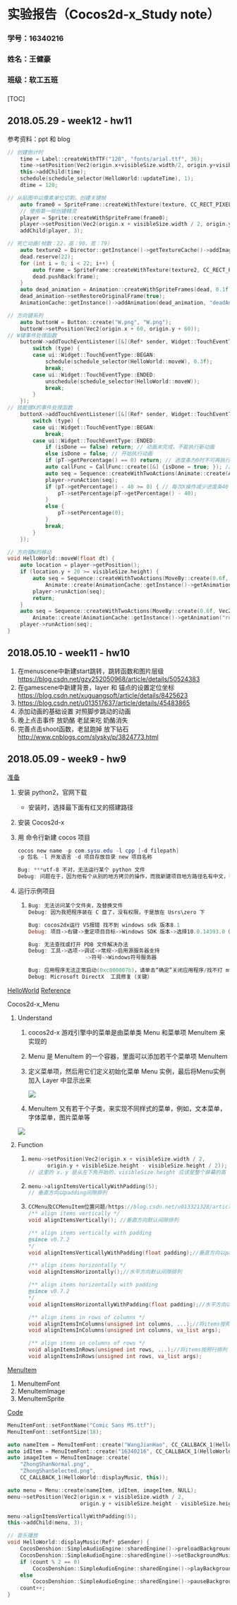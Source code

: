 # 实验报告（Cocos2d-x_Study note）

### 学号：16340216

### 姓名：王健豪

### 班级：软工五班

### 

[TOC]

## 2018.05.29 - week12 - hw11

参考资料：ppt 和 blog

```C++
// 创建倒计时
	time = Label::createWithTTF("120", "fonts/arial.ttf", 36);
	time->setPosition(Vec2(origin.x+visibleSize.width/2, origin.y+visibleSize.height-30));
	this->addChild(time);
	schedule(schedule_selector(HelloWorld::updateTime), 1);
	dtime = 120;
```

```C++
// 从贴图中以像素单位切割，创建关键帧
	auto frame0 = SpriteFrame::createWithTexture(texture, CC_RECT_PIXELS_TO_POINTS(Rect(0, 0, 113, 113)));
	// 使用第一帧创建精灵
	player = Sprite::createWithSpriteFrame(frame0);
	player->setPosition(Vec2(origin.x + visibleSize.width / 2, origin.y + visibleSize.height/2));
	addChild(player, 3);
```

```C++
// 死亡动画(帧数：22，高：90，宽：79）
	auto texture2 = Director::getInstance()->getTextureCache()->addImage("$lucia_dead.png");
	dead.reserve(22);
	for (int i = 0; i < 22; i++) {
		auto frame = SpriteFrame::createWithTexture(texture2, CC_RECT_PIXELS_TO_POINTS(Rect(79*i, 0, 90, 79)));
		dead.pushBack(frame);
	}
	auto dead_animation = Animation::createWithSpriteFrames(dead, 0.1f);
	dead_animation->setRestoreOriginalFrame(true);
	AnimationCache::getInstance()->addAnimation(dead_animation, "deadAnimation");
```

```C++
// 方向键系列
	auto buttonW = Button::create("W.png", "W.png");
	buttonW->setPosition(Vec2(origin.x + 60, origin.y + 60));
// W键事件处理函数
	buttonW->addTouchEventListener([&](Ref* sender, Widget::TouchEventType type) {
		switch (type) {
		case ui::Widget::TouchEventType::BEGAN:
			schedule(schedule_selector(HelloWorld::moveW), 0.3f);
			break;
		case ui::Widget::TouchEventType::ENDED:
			unschedule(schedule_selector(HelloWorld::moveW));
			break;
		}
	});
// 技能键X的事件处理函数
	buttonX->addTouchEventListener([&](Ref* sender, Widget::TouchEventType type) {
		switch (type) {
		case ui::Widget::TouchEventType::BEGAN:
			break;
		case ui::Widget::TouchEventType::ENDED:
			if (isDone == false) return; // 动画未完成，不能执行新动画
			else isDone = false; // 开始执行动画
			if (pT->getPercentage() == 0) return; // 进度条为0时不可再执行该动画
			auto callFunc = CallFunc::create([&] {isDone = true; }); // 定义动画执行完毕的回调函数
			auto seq = Sequence::createWithTwoActions(Animate::create(AnimationCache::getInstance()->getAnimation("deadAnimation")), callFunc);
			player->runAction(seq);
			if (pT->getPercentage() - 40 >= 0) { // 每次X操作减少进度条40
				pT->setPercentage(pT->getPercentage() - 40);
			}
			else {
				pT->setPercentage(0);
			}
			break;
		}
	});
```

```C++
// 方向键W的移动
void HelloWorld::moveW(float dt) {
	auto location = player->getPosition();
	if (location.y + 20 >= visibleSize.height) {
		auto seq = Sequence::createWithTwoActions(MoveBy::create(0.6f, Vec2(0, visibleSize.height - location.y - 10)),
			Animate::create(AnimationCache::getInstance()->getAnimation("runAnimation")));
		player->runAction(seq);
		return;
	}
	auto seq = Sequence::createWithTwoActions(MoveBy::create(0.6f, Vec2(0, 20)),
		Animate::create(AnimationCache::getInstance()->getAnimation("runAnimation")));
	player->runAction(seq);
}
```

## 2018.05.10 - week11 - hw10

1. 在menuscene中新建start跳转，跳转函数和图片层级 https://blog.csdn.net/gzy252050968/article/details/50524383
2. 在gamescene中新建背景，layer 和 锚点的设置定位坐标 https://blog.csdn.net/xuguangsoft/article/details/8425623
3. https://blog.csdn.net/u013517637/article/details/45483865 
4. 添加动画的基础设置 对照脚步跳动的动画
5. 晚上点击事件 放奶酪 老鼠来吃 奶酪消失 
6. 完善点击shoot函数，老鼠跑掉 放下钻石 http://www.cnblogs.com/slysky/p/3824773.html

## 2018.05.09 - week9 - hw9

<u>准备</u>

1. 安装 python2，官网下载

   - 安装时，选择最下面有红叉的搭建路径

2. 安装 Cocos2d-x

3. 用 命令行新建 cocos 项目

   ```powershell
   cocos new name -p com.sysu.edu -l cpp [-d filepath]
   -p 包名 -l 开发语言 -d 项目存放目录 new 项目名称

   Bug: ***utf-8 不对，无法运行某个 python 文件
   Debug: 问题在于，因为他有个从别的地方拷贝的操作，而我新建项目地方路径名有中文，导致 py 字符格式问题
   ```

4. 运行示例项目

   1. ```powershell
      Bug: 无法访问某个文件夹，及替换文件
      Debug: 因为我把程序装在 C 盘了，没有权限，于是放在 Usrs\zero 下

      Bug: cocos2dx运行 VS报错 找不到 windows sdk 版本8.1
      Debug: 项目->右键->重定项目目标->Windows SDK 版本->选择10.0.14393.0（当然是你当前拥有的Windows SDK版本就可以）->确定

      Bug: 无法查找或打开 PDB 文件解决办法
      Debug: 工具->选项->调试->常规->启用源服务器支持
      			        ->符号->Windows符号服务器

      Bug: 应用程序无法正常启动(0xc000007b)，请单击“确定”关闭应用程序/找不打 mvscr110.dll 等
      Debug: Microsoft DirectX  工具修复（关键）
      ```

<u>HelloWorld</u> [Reference](http://www.cnblogs.com/geore/p/5798176.html)

Cocos2d-x_Menu

1. Understand

   1. cocos2d-x 游戏引擎中的菜单是由菜单类 Menu 和菜单项 MenuItem 来实现的

   2. Menu 是 MenuItem 的一个容器，里面可以添加若干个菜单项 MenuItem

   3. 定义菜单项，然后用它们定义初始化菜单 Menu 实例，最后将Menu实例加入 Layer 中显示出来

      ![](https://images2015.cnblogs.com/blog/1012080/201608/1012080-20160823095453776-928633002.png)

   4. MenuItem 又有若干个子类，来实现不同样式的菜单，例如，文本菜单，字体菜单，图片菜单等

   ![](https://images2015.cnblogs.com/blog/1012080/201608/1012080-20160823095540245-607572292.png)

2. Function

   1. ```c++
      menu->setPosition(Vec2(origin.x + visibleSize.width / 2,
      		origin.y + visibleSize.height - visibleSize.height / 2));
      // 这里的 x，y 是从左下角开始的，visibleSize.height 应该是整个屏幕的高
      ```

   2. ```c++
      menu->alignItemsVerticallyWithPadding(5);
      // 垂直方向以padding间隙排列
      ```

   3. ```c++
      CCMenu及CCMenuItem位置问题/https://blog.csdn.net/u013321328/article/details/21641519
      /** align items vertically */
      void alignItemsVertically(); //垂直方向默认间隙排列

      /** align items vertically with padding
      @since v0.7.2
      */
      void alignItemsVerticallyWithPadding(float padding);//垂直方向以padding间隙排列

      /** align items horizontally */
      void alignItemsHorizontally();//水平方向默认间隙排列

      /** align items horizontally with padding
      @since v0.7.2
      */
      void alignItemsHorizontallyWithPadding(float padding);//水平方向以padding间隙排列

      /** align items in rows of columns */
      void alignItemsInColumns(unsigned int columns, ...);//将items按照列排列
      void alignItemsInColumns(unsigned int columns, va_list args);

      /** align items in columns of rows */
      void alignItemsInRows(unsigned int rows, ...);//将items按照行排列
      void alignItemsInRows(unsigned int rows, va_list args);
      ```



<u>MenuItem</u>

1. MenuItemFont
2. MenuItemImage
3. MenuItemSprite



<u>Code</u>

```c++
MenuItemFont::setFontName("Comic Sans MS.ttf");
MenuItemFont::setFontSize(18);

auto nameItem = MenuItemFont::create("WangJianHao", CC_CALLBACK_1(HelloWorld::menuCloseCallback, this));
auto idItem = MenuItemFont::create("16340216", CC_CALLBACK_1(HelloWorld::menuCloseCallback, this));
auto imageItem = MenuItemImage::create(
    "ZhongShanNormal.png",
    "ZhongShanSelected.png",
    CC_CALLBACK_1(HelloWorld::displayMusic, this));

auto menu = Menu::create(nameItem, idItem, imageItem, NULL);
menu->setPosition(Vec2(origin.x + visibleSize.width / 2,
                       origin.y + visibleSize.height - visibleSize.height / 2));

menu->alignItemsVerticallyWithPadding(5);
this->addChild(menu, 3);
```

```C++
// 音乐播放
void HelloWorld::displayMusic(Ref* pSender) {
	CocosDenshion::SimpleAudioEngine::sharedEngine()->preloadBackgroundMusic(MUSIC_FILE);
	CocosDenshion::SimpleAudioEngine::sharedEngine()->setBackgroundMusicVolume(0.5);
	if (count % 2 == 0)
		CocosDenshion::SimpleAudioEngine::sharedEngine()->playBackgroundMusic(MUSIC_FILE, true);
	else
		CocosDenshion::SimpleAudioEngine::sharedEngine()->pauseBackgroundMusic();
	count++;
}
```


